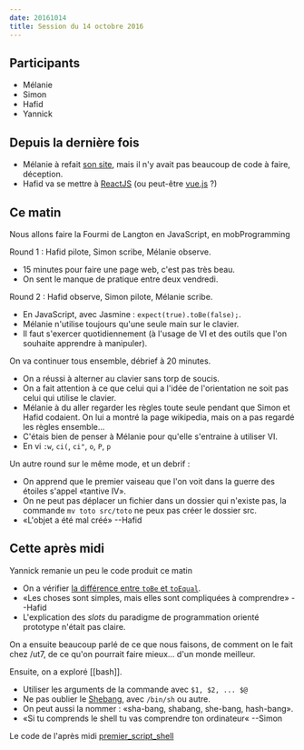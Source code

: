 ```yaml
---
date: 20161014
title: Session du 14 octobre 2016
---
```


## Participants

- Mélanie
- Simon
- Hafid
- Yannick

## Depuis la dernière fois

- Mélanie à refait [son site](http://melanie-almeida.com/), mais il n'y avait
  pas beaucoup de code à faire, déception.
- Hafid va se mettre à [ReactJS](https://facebook.github.io/react/) (ou
  peut-être [vue.js](http://vuejs.org/) ?)

## Ce matin

Nous allons faire la Fourmi de Langton en JavaScript, en mobProgramming

Round 1 : Hafid pilote, Simon scribe, Mélanie observe.

- 15 minutes pour faire une page web, c'est pas très beau.
- On sent le manque de pratique entre deux vendredi.

Round 2 : Hafid observe, Simon pilote, Mélanie scribe.

- En JavaScript, avec Jasmine : `expect(true).toBe(false);`.
- Mélanie n'utilise toujours qu'une seule main sur le clavier.
- Il faut s'exercer quotidiennement (à l'usage de VI et des outils que l'on
  souhaite apprendre à manipuler).

On va continuer tous ensemble, débrief à 20 minutes.

- On a réussi à alterner au clavier sans torp de soucis.
- On a fait attention à ce que celui qui a l'idée de l'orientation ne soit pas
  celui qui utilise le clavier.
- Mélanie à du aller regarder les règles toute seule pendant que Simon et Hafid
  codaient. On lui a montré la page wikipedia, mais on a pas regardé les règles
  ensemble...
- C'étais bien de penser à Mélanie pour qu'elle s'entraine à utiliser VI.
- En vi `:w`, `ci(`, `ci"`, `o`, `P`, `p`

Un autre round sur le même mode, et un debrif :

- On apprend que le premier vaiseau que l'on voit dans la guerre des étoiles
  s'appel «tantive IV».
- On ne peut pas déplacer un fichier dans un dossier qui n'existe pas, la
  commande `mv toto src/toto` ne peux pas créer le dossier src.
- «L'objet a été mal créé» --Hafid

## Cette après midi

Yannick remanie un peu le code produit ce matin

- On a vérifier [la différence entre `toBe` et
  `toEqual`](https://github.com/ut7/rookie-club/releases/tag/javascript-spec-diffrence-entre-tobe-et-toequal).
- «Les choses sont simples, mais elles sont compliquées à comprendre» --Hafid
- L'explication des _slots_ du paradigme de programmation orienté prototype n'était pas claire.

On a ensuite beaucoup parlé de ce que nous faisons, de comment on le fait chez /ut7, de ce qu'on pourrait faire mieux... d'un monde meilleur.

Ensuite, on a exploré [[bash]].

- Utiliser les arguments de la commande avec `$1, $2, ... $@`
- Ne pas oublier le [Shebang](https://fr.wikipedia.org/wiki/Shebang), avec `/bin/sh` ou autre.
- On peut aussi la nommer : «sha-bang, shabang, she-bang, hash-bang».
- «Si tu comprends le shell tu vas comprendre ton ordinateur« --Simon

Le code de l'après midi [premier_script_shell](https://github.com/ut7/rookie-club/releases/tag/premier_script_shell)
